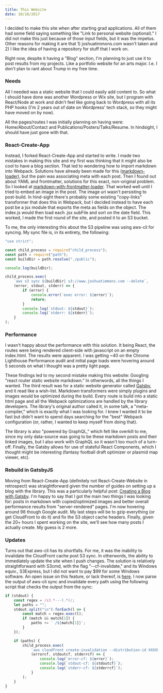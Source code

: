 ```yaml
---
title: This Website
date: 10/18/2017
---
```

I decided to make this site when after starting grad applications. All of them
had some field saying something like "Link to personal website (optional)."
I did not make this just because of those input fields, but it was the impetus.
Other reasons for making it are that 1) joshuatimmons.com wasn't taken and 2)
I like the idea of having a repository for stuff that I work on. 

Right now, despite it having a "Blog" section, I'm planning to just use it to post results
from my projects. Like a portfolio website for an arts major.
I.e. I don't plan to rant about Trump in my free time. 

### Needs
All I needed was a static website that I could easily add content to. So what I should
have done was another Wordpress or Wix site, but I program with React/Node at work
and didn't feel like going back to Wordpress with all its PHP hooks
(I'm 2 years out of date on Wordpress' tech stack, so they might have moved on by now).

All the pages/routes I was initially planning on having were: Home/About/Contact and
Publications/Posters/Talks/Resume. In hindsight, I should have just gone with that.

### React-Create-App
Instead, I forked React-Create-App and started to write. I made two mistakes in making this site and my
first was thinking that it might also be cool to have a blog section. That led to wondering
how to import markdown into Webpack. Solutions have already been made for this
([markdown-loader](https://www.npmjs.com/package/markdown-loader)), but the pain was associating
meta with each post. Then I found out about YAML and frontmatter, solutions for this exact,
non-original problem. So I looked at [markdown-with-frontmatter-loader](https://github.com/matthewwithanm/markdown-with-front-matter-loader).
That worked well until I tried to embed an image in the post. The image uri wasn't persisting to post-build.
In hind-sight there's probably some existing "copy-links" transformer that does this in Webpack,
but I decided instead to have each post be a jsx module
that exports the meta as fields on the object. The index.js would then load each .jsx subFile
and sort on the date field. This worked, I made the first round of the site, and posted it to an
S3 bucket.

To me, the only interesting this about the S3 pipeline was using aws-cli for syncing.
My sync file is, in its entirety, the following:
```javascript
"use strict";

const child_process = require("child_process");
const path = require("path");
const buildDir = path.resolve("./public");

console.log(buildDir);

child_process.exec(
	`aws s3 sync ${buildDir} s3://www.joshuatimmons.com --delete`,
	(error, stdout, stderr) => {
		if (error) {
			console.error(`exec error: ${error}`);
			return;
		}
		console.log(`stdout: ${stdout}`);
		console.log(`stderr: ${stderr}`);
	}
);
```

### Performance
I wasn't happy about the performance with this solution. It being React, the routes were
being rendered client-side with javascript on an empty index.html. The results were apparent.
I was getting ~40 on the Chrome Lighthouse Performance audit and initial page loads were hovering
around 5 seconds on what I thought was a pretty light page. 

These findings led to my second mistake making this website: Googling "react router static website markdown."
In otherwords, all the things I wanted. The third result was for a static website generator called [Gatsby](https://www.gatsbyjs.org/),
and it read like a wish-list. Markdown transformers were simply plugins and images would be optimized
during the build. Every route is build into a static html page and all the Webpack optimizations
are handled by the library developers. The library's original author called it, in some talk, a "meta-compiler,"
which is exactly what I was looking for. I knew I wanted it to be fast but didn't want to spend
days searching for the "best" Webpack configuration (or, rather, I wanted to keep myself from doing that).

The library is also "powered by GraphQL," which felt like overkill to me, since my only data-source was going to
be these markdown posts and their linked images, but I also work with GraphQL so it wasn't too much of
a turn-off. Finally, the Gatsby allows for use of stateful React Components, which I thought might be interesting
(fantasy football draft optimizer or plasmid map viewer, etc).

### Rebuild in GatsbyJS
Moving from React-Create-App (definitely not React-Create-Website in retrospect) was straightforward given
the number of guides on setting up a blog with the library. This was a particularly helpful post:
[Creating a Blog with Gatsby](https://www.gatsbyjs.org/blog/2017-07-19-creating-a-blog-with-gatsby/).
I'm happy to say that I got the main two things I was looking for: posts in markdown with copied/optimized
images and better overall performance results from "server-rendered" pages. I'm now hovering around 98 though
Google audit. My last steps will be to gzip everything (or get CloudFront to do it) and fix the S3 object
cache headers. Finally, given the 20+ hours I spent working on the site, we'll see how many posts I actually create.
My guess is 2 more.

### Updates
Turns out that aws-cli has its shortfalls. For me, it was the inability to invalidate the CloudFront cache post S3 sync.
In otherwords, the ability to immediately update the site when I push changes.
The solution is relatively straightforward with S3cmd, with the flag "--cf-invalidate," and its Windows equiv., S3Express, but I did not want to pay $99 for some Windows software. An open issue on this feature, or lack thereof, is [here](https://github.com/aws/aws-cli/issues/920).
I now parse the output of aws-cli sync and invalidate every path using the following script that checks the output from the sync:

```javascript
if (stdout) {
	const regex = /s3.*---(.*)/;
	let paths = "";
	stdout.split("\n").forEach(l => {
		const match = regex.exec(l);
		if (match && match[1]) {
			paths += ` /${match[1]}`;
		}
	});

	if (paths) {
		child_process.exec(
			`aws cloudfront create-invalidation --distribution-id XXXXXXXXXXXXX --paths${paths}`,
			(errorcf, stdoutcf, stderrcf) => {
				console.log(`error-cf: ${error}`);
				console.log(`stdout-cf: ${stdoutcf}`);
				console.log(`stderr-cf: ${stderrcf}`);
			}
		);
	}
}
```
